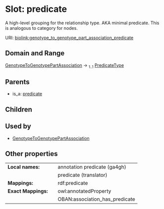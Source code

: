 
# Slot: predicate


A high-level grouping for the relationship type. AKA minimal predicate. This is analogous to category for nodes.

URI: [biolink:genotype_to_genotype_part_association_predicate](https://w3id.org/biolink/vocab/genotype_to_genotype_part_association_predicate)


## Domain and Range

[GenotypeToGenotypePartAssociation](GenotypeToGenotypePartAssociation.md) &#8594;  <sub>1..1</sub> [PredicateType](types/PredicateType.md)

## Parents

 *  is_a: [predicate](predicate.md)

## Children


## Used by

 * [GenotypeToGenotypePartAssociation](GenotypeToGenotypePartAssociation.md)

## Other properties

|  |  |  |
| --- | --- | --- |
| **Local names:** | | annotation predicate (ga4gh) |
|  | | predicate (translator) |
| **Mappings:** | | rdf:predicate |
| **Exact Mappings:** | | owl:annotatedProperty |
|  | | OBAN:association_has_predicate |

